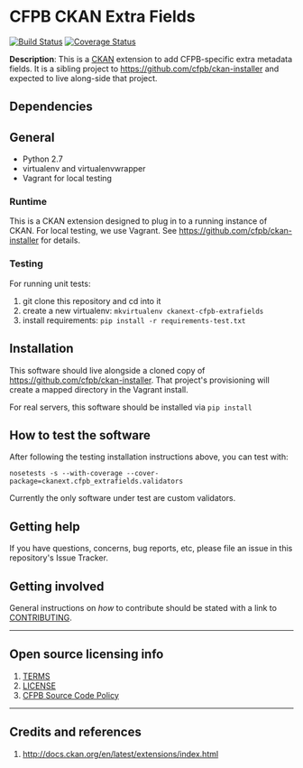 # CFPB CKAN Extra Fields

[![Build Status](https://travis-ci.org/cfpb/ckanext-cfpb-extrafields.png)](https://travis-ci.org/cfpb/ckanext-cfpb-extrafields)
[![Coverage Status](https://coveralls.io/repos/cfpb/ckanext-cfpb-extrafields/badge.svg)](https://coveralls.io/r/cfpb/ckanext-cfpb-extrafields)

**Description**: This is a [CKAN](http://docs.ckan.org) extension to add CFPB-specific extra metadata fields.
It is a sibling project to https://github.com/cfpb/ckan-installer and expected to live along-side that project.


## Dependencies

## General

- Python 2.7
- virtualenv and virtualenvwrapper
- Vagrant for local testing

### Runtime

This is a CKAN extension designed to plug in to a running instance of CKAN.
For local testing, we use Vagrant. See https://github.com/cfpb/ckan-installer for details.

### Testing

For running unit tests:

1. git clone this repository and cd into it
1. create a new virtualenv: `mkvirtualenv ckanext-cfpb-extrafields`
1. install requirements: `pip install -r requirements-test.txt`

## Installation

This software should live alongside a cloned copy of https://github.com/cfpb/ckan-installer.
That project's provisioning will create a mapped directory in the Vagrant install.

For real servers, this software should be installed via `pip install`

## How to test the software

After following the testing installation instructions above, you can test with:

`nosetests -s --with-coverage --cover-package=ckanext.cfpb_extrafields.validators`

Currently the only software  under test are custom validators.


## Getting help

If you have questions, concerns, bug reports, etc, please file an issue in this repository's Issue Tracker.

## Getting involved

General instructions on _how_ to contribute should be stated with a link to [CONTRIBUTING](CONTRIBUTING.md).

----

## Open source licensing info
1. [TERMS](TERMS.md)
2. [LICENSE](LICENSE)
3. [CFPB Source Code Policy](https://github.com/cfpb/source-code-policy/)


----

## Credits and references

1. http://docs.ckan.org/en/latest/extensions/index.html
